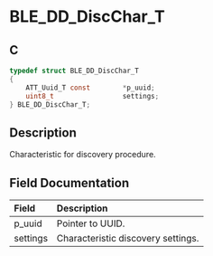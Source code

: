 # BLE_DD_DiscChar_T

## C

```c
typedef struct BLE_DD_DiscChar_T
{
    ATT_Uuid_T const        *p_uuid;
    uint8_t                 settings;
} BLE_DD_DiscChar_T;
```

## Description

Characteristic for discovery procedure.


## Field Documentation

|Field|Description|
|:---|:---|
|p_uuid|Pointer to UUID.|
|settings|Characteristic discovery settings.|
